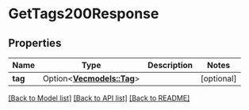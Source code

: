 # GetTags200Response

## Properties

Name | Type | Description | Notes
------------ | ------------- | ------------- | -------------
**tag** | Option<[**Vec<models::Tag>**](Tag.md)> |  | [optional]

[[Back to Model list]](../README.md#documentation-for-models) [[Back to API list]](../README.md#documentation-for-api-endpoints) [[Back to README]](../README.md)


